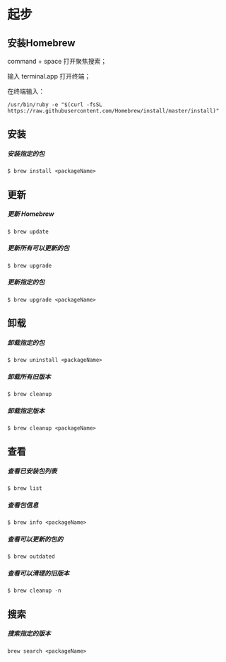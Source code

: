 # 起步

## 安装Homebrew

command + space 打开聚焦搜索；

输入 terminal.app 打开终端；

在终端输入：

```
/usr/bin/ruby -e "$(curl -fsSL https://raw.githubusercontent.com/Homebrew/install/master/install)"
```



## 安装

##### 安装指定的包

```
$ brew install <packageName>
```



## 更新

##### 更新 Homebrew

```
$ brew update
```

##### 更新所有可以更新的包

```
$ brew upgrade
```

##### 更新指定的包

```
$ brew upgrade <packageName>
```



## 卸载

##### 卸载指定的包

```
$ brew uninstall <packageName>
```

##### 卸载所有旧版本

```
$ brew cleanup
```

##### 卸载指定版本

```
$ brew cleanup <packageName>
```



## 查看

##### 查看已安装包列表

```
$ brew list
```

##### 查看包信息

```
$ brew info <packageName>
```

##### 查看可以更新的包的

```
$ brew outdated
```

##### 查看可以清理的旧版本

```
$ brew cleanup -n
```



## 搜索

##### 搜索指定的版本

```
brew search <packageName>
```

